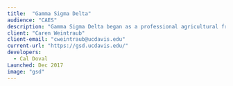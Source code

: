 ```yaml
---
title:  "Gamma Sigma Delta"
audience: "CAES"
description: "Gamma Sigma Delta began as a professional agricultural fraternity called Delta Theta Sigma at the Ohio State University, December 1, 1905, and maintained a chapter house."
client: "Caren Weintraub"
client-email: "cweintraub@ucdavis.edu"
current-url: "https://gsd.ucdavis.edu/"
developers:
  - Cal Doval
Launched: Dec 2017
image: "gsd"
---
```


